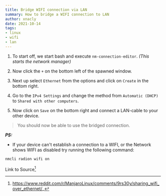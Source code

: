 ```yaml
---
title: Bridge WIFI connection via LAN
summary: How to bridge a WIFI connection to LAN
author: xnacly
date: 2021-10-14
tags: 
- linux
- wifi
- lan
---
```


1. To start off, we start bash and execute `nm-connection-editor`. _(This starts the network manager)_

2. Now click the `+` on the bottom left of the spawned window.

3. Next up select `Ethernet` from the options and click on `Create` in the bottom right.

4. Go to the `IPv4 Settings` and change the method from `Automatic (DHCP)` to `Shared with other computers`.

5. Now click on `Save` on the bottom right and connect a LAN-cable to your other device.

> You should now be able to use the bridged connection.

**_PS:_**

-   If your device can't establish a connection to a WIFI, or the Network shows WIFI as disabled try running the
    following command:

```bash
nmcli radion wifi on
```

Link to Source[^1]

[^1]: https://www.reddit.com/r/ManjaroLinux/comments/9rs30y/sharing_wifi_over_ethernet/_
